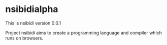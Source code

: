 # nsibidialpha
This is nsibidi version 0.0.1

Project nsibidi aims to create a programming language and compiler which runs on browsers.
